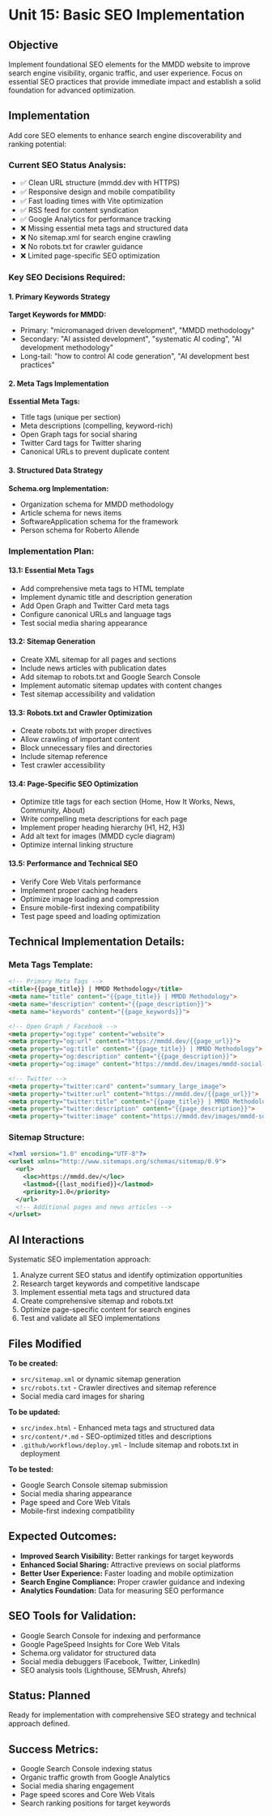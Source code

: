 # Unit 15: Basic SEO Implementation

## Objective
Implement foundational SEO elements for the MMDD website to improve search engine visibility, organic traffic, and user experience. Focus on essential SEO practices that provide immediate impact and establish a solid foundation for advanced optimization.

## Implementation
Add core SEO elements to enhance search engine discoverability and ranking potential:

### Current SEO Status Analysis:
- ✅ Clean URL structure (mmdd.dev with HTTPS)
- ✅ Responsive design and mobile compatibility
- ✅ Fast loading times with Vite optimization
- ✅ RSS feed for content syndication
- ✅ Google Analytics for performance tracking
- ❌ Missing essential meta tags and structured data
- ❌ No sitemap.xml for search engine crawling
- ❌ No robots.txt for crawler guidance
- ❌ Limited page-specific SEO optimization

### Key SEO Decisions Required:

#### 1. **Primary Keywords Strategy**
**Target Keywords for MMDD:**
- Primary: "micromanaged driven development", "MMDD methodology"
- Secondary: "AI assisted development", "systematic AI coding", "AI development methodology"
- Long-tail: "how to control AI code generation", "AI development best practices"

#### 2. **Meta Tags Implementation**
**Essential Meta Tags:**
- Title tags (unique per section)
- Meta descriptions (compelling, keyword-rich)
- Open Graph tags for social sharing
- Twitter Card tags for Twitter sharing
- Canonical URLs to prevent duplicate content

#### 3. **Structured Data Strategy**
**Schema.org Implementation:**
- Organization schema for MMDD methodology
- Article schema for news items
- SoftwareApplication schema for the framework
- Person schema for Roberto Allende

### Implementation Plan:

#### 13.1: Essential Meta Tags
- Add comprehensive meta tags to HTML template
- Implement dynamic title and description generation
- Add Open Graph and Twitter Card meta tags
- Configure canonical URLs and language tags
- Test social media sharing appearance

#### 13.2: Sitemap Generation
- Create XML sitemap for all pages and sections
- Include news articles with publication dates
- Add sitemap to robots.txt and Google Search Console
- Implement automatic sitemap updates with content changes
- Test sitemap accessibility and validation

#### 13.3: Robots.txt and Crawler Optimization
- Create robots.txt with proper directives
- Allow crawling of important content
- Block unnecessary files and directories
- Include sitemap reference
- Test crawler accessibility

#### 13.4: Page-Specific SEO Optimization
- Optimize title tags for each section (Home, How It Works, News, Community, About)
- Write compelling meta descriptions for each page
- Implement proper heading hierarchy (H1, H2, H3)
- Add alt text for images (MMDD cycle diagram)
- Optimize internal linking structure

#### 13.5: Performance and Technical SEO
- Verify Core Web Vitals performance
- Implement proper caching headers
- Optimize image loading and compression
- Ensure mobile-first indexing compatibility
- Test page speed and loading optimization

## Technical Implementation Details:

### Meta Tags Template:
```html
<!-- Primary Meta Tags -->
<title>{{page_title}} | MMDD Methodology</title>
<meta name="title" content="{{page_title}} | MMDD Methodology">
<meta name="description" content="{{page_description}}">
<meta name="keywords" content="{{page_keywords}}">

<!-- Open Graph / Facebook -->
<meta property="og:type" content="website">
<meta property="og:url" content="https://mmdd.dev/{{page_url}}">
<meta property="og:title" content="{{page_title}} | MMDD Methodology">
<meta property="og:description" content="{{page_description}}">
<meta property="og:image" content="https://mmdd.dev/images/mmdd-social-card.png">

<!-- Twitter -->
<meta property="twitter:card" content="summary_large_image">
<meta property="twitter:url" content="https://mmdd.dev/{{page_url}}">
<meta property="twitter:title" content="{{page_title}} | MMDD Methodology">
<meta property="twitter:description" content="{{page_description}}">
<meta property="twitter:image" content="https://mmdd.dev/images/mmdd-social-card.png">
```

### Sitemap Structure:
```xml
<?xml version="1.0" encoding="UTF-8"?>
<urlset xmlns="http://www.sitemaps.org/schemas/sitemap/0.9">
  <url>
    <loc>https://mmdd.dev/</loc>
    <lastmod>{{last_modified}}</lastmod>
    <priority>1.0</priority>
  </url>
  <!-- Additional pages and news articles -->
</urlset>
```

## AI Interactions
Systematic SEO implementation approach:
1. Analyze current SEO status and identify optimization opportunities
2. Research target keywords and competitive landscape
3. Implement essential meta tags and structured data
4. Create comprehensive sitemap and robots.txt
5. Optimize page-specific content for search engines
6. Test and validate all SEO implementations

## Files Modified
**To be created:**
- `src/sitemap.xml` or dynamic sitemap generation
- `src/robots.txt` - Crawler directives and sitemap reference
- Social media card images for sharing

**To be updated:**
- `src/index.html` - Enhanced meta tags and structured data
- `src/content/*.md` - SEO-optimized titles and descriptions
- `.github/workflows/deploy.yml` - Include sitemap and robots.txt in deployment

**To be tested:**
- Google Search Console sitemap submission
- Social media sharing appearance
- Page speed and Core Web Vitals
- Mobile-first indexing compatibility

## Expected Outcomes:
- **Improved Search Visibility:** Better rankings for target keywords
- **Enhanced Social Sharing:** Attractive previews on social platforms
- **Better User Experience:** Faster loading and mobile optimization
- **Search Engine Compliance:** Proper crawler guidance and indexing
- **Analytics Foundation:** Data for measuring SEO performance

## SEO Tools for Validation:
- Google Search Console for indexing and performance
- Google PageSpeed Insights for Core Web Vitals
- Schema.org validator for structured data
- Social media debuggers (Facebook, Twitter, LinkedIn)
- SEO analysis tools (Lighthouse, SEMrush, Ahrefs)

## Status: Planned
Ready for implementation with comprehensive SEO strategy and technical approach defined.

## Success Metrics:
- Google Search Console indexing status
- Organic traffic growth from Google Analytics
- Social media sharing engagement
- Page speed scores and Core Web Vitals
- Search ranking positions for target keywords
